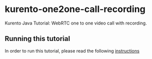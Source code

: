 kurento-one2one-call-recording
==============================

Kurento Java Tutorial: WebRTC one to one video call with recording.

Running this tutorial
---------------------

In order to run this tutorial, please read the following [instructions](https://kurento.openvidu.io/docs/current/tutorials/java/tutorial-one2one-adv.html)

